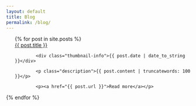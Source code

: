 ```yaml
---
layout: default
title: Blog
permalink: /blog/
---
```


<ul class="posts">
	  {% for post in site.posts %}
	    	<div class="newh1"><a href="{{ post.url }}" title="{{ post.title }}">{{ post.title }}</a></div>

	    	<div class="thumbnail-info">{{ post.date | date_to_string }}</div> 

	    	<p class="description">{{ post.content | truncatewords: 100 }}</p>

	    	<p><a href="{{ post.url }}">Read more</a></p>		
	    
</ul>
{% endfor %}

